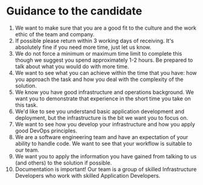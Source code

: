 # Guidance to the candidate

1. We want to make sure that you are a good fit to the culture and the work ethic of the team and company.
1. If possible please return within 3 working days of receiving. It's absolutely fine if you need more time, just let us know.
1. We do not force a minimum or maximum time limit to complete this though we suggest you spend approximately 1-2 hours. Be prepared to talk about what you would do with more time.
1. We want to see what you can achieve within the time that you have: how you approach the task and how you deal with the complexity of the solution.
1. We know you have good infrastructure and operations background. We want you to demonstrate that experience in the short time you take on this task.
1. We'd like to see you understand basic application development and deployment, but the infrastructure is the bit we want you to focus on.
1. We want to see how you develop your infrastructure and how you apply good DevOps principles.
1. We are a software engineering team and have an expectation of your ability to handle code. We want to see that your workflow is suitable to our team. 
1. We want you to apply the information you have gained from talking to us (and others) to the solution if possible.
1. Documentation is important! Our team is a group of skilled Infrastructure Developers who work with skilled Application Developers.
